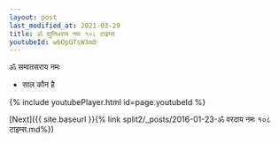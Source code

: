 ```yaml
---
layout: post
last_modified_at: 2021-03-29
title: ॐ द्युतिधराय नमः १०८ टाइम्स
youtubeId: w6OpGTsW3m0
---
```

 
 
 ॐ सम्वतसराय नमः  
 
 -  साल कौन है 
 
  
 
  
 
 
 
 
 
 


{% include youtubePlayer.html id=page.youtubeId %}
 
[Next]({{ site.baseurl }}{% link  split2/_posts/2016-01-23-ॐ वरदाय नमः १०८ टाइम्स.md%})
 

